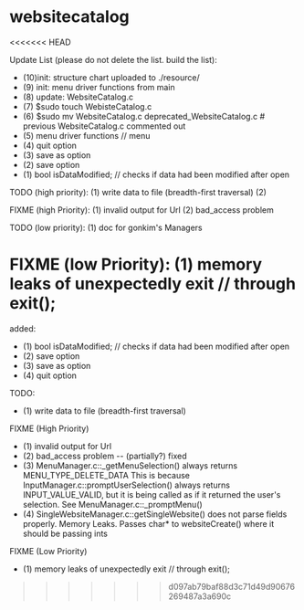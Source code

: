 websitecatalog
==============
<<<<<<< HEAD

Update List (please do not delete the list. build the list):

* (10)init: structure chart uploaded to ./resource/
* (9) init: menu driver functions from main
* (8) update: WebsiteCatalog.c
* (7) $sudo touch WebisteCatalog.c
* (6) $sudo mv WebsiteCatalog.c deprecated_WebsiteCatalog.c # previous WebsiteCatalog.c commented out
* (5) menu driver functions // menu
* (4) quit option
* (3) save as option
* (2) save option
* (1) bool isDataModified; // checks if data had been modified after open

TODO (high priority):
(1) write data to file (breadth-first traversal)
(2) 


FIXME (high Priority):
(1) invalid output for Url
(2) bad_access problem


TODO (low priority):
(1) doc for gonkim's Managers

FIXME (low Priority):
(1) memory leaks of unexpectedly exit // through exit();
=======
added:
* (1) bool isDataModified; // checks if data had been modified after open
* (2) save option
* (3) save as option
* (4) quit option

TODO:
* (1) write data to file (breadth-first traversal)

FIXME (High Priority)
* (1) invalid output for Url
* (2) bad_access problem -- (partially?) fixed
* (3) MenuManager.c::_getMenuSelection() always returns MENU_TYPE_DELETE_DATA
      This is because InputManager.c::promptUserSelection() always returns INPUT_VALUE_VALID,
       but it is being called as if it returned the user's selection.
    See MenuManager.c::_promptMenu()
* (4) SingleWebsiteManager.c::getSingleWebsite() does not parse fields properly.
      Memory Leaks.
      Passes char* to websiteCreate() where it should be passing ints
      

FIXME (Low Priority)
* (1) memory leaks of unexpectedly exit // through exit();
>>>>>>> d097ab79baf88d3c71d49d90676269487a3a690c
